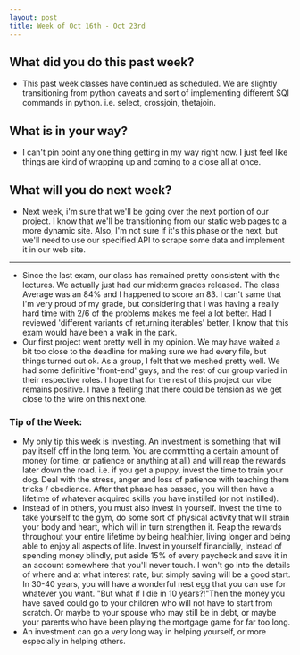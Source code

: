 ```yaml
---
layout: post
title: Week of Oct 16th - Oct 23rd 
---
```


## What did you do this past week?

 - This past week classes have continued as scheduled. We are slightly transitioning from python caveats and sort of implementing different SQl commands in python. i.e. select, crossjoin, thetajoin.

## What is in your way?

 - I can't pin point any one thing getting in my way right now. I just feel like things are kind of wrapping up and coming to a close all at once.

## What will you do next week?
 - Next week, i'm sure that we'll be going over the next portion of our project. I know that we'll be transitioning from our static web pages to a more dynamic site. Also, I'm not sure if it's this phase or the next, but we'll need to use our specified API to scrape some data and implement it in our web site. 

---

 - Since the last exam, our class has remained pretty consistent with the lectures. We actually just had our midterm grades released. The class Average was an 84% and I happened to score an 83. I can't same that I'm very proud of my grade, but considering that I was having a really hard time with 2/6 of the problems makes me feel a lot better. Had I reviewed 'different variants of returning iterables' better, I know that this exam would have been a walk in the park. 
 - Our first project went pretty well in my opinion. We may have waited a bit too close to the deadline for making sure we had every file, but things turned out ok. As a group, I felt that we meshed pretty well. We had some definitive 'front-end' guys, and the rest of our group varied in their respective roles. I hope that for the rest of this project our vibe remains positive. I have a feeling that there could be tension as we get close to the wire on this next one. 

### Tip of the Week:

 - My only tip this week is investing. An investment is something that will pay itself off in the long term. You are committing a certain amount of money (or time, or patience or anything at all) and will reap the rewards later down the road. i.e. if you get a puppy, invest the time to train your dog. Deal with the stress, anger and loss of patience with teaching them tricks / obedience. After that phase has passed, you will then have a lifetime of whatever acquired skills you have instilled (or not instilled).
 - Instead of in others, you must also invest in yourself. Invest the time to take yourself to the gym, do some sort of physical activity that will strain your body and heart, which will in turn strengthen it. Reap the rewards throughout your entire lifetime by being healthier, living longer and being able to enjoy all aspects of life. Invest in yourself financially, instead of spending money blindly, put aside 15% of every paycheck and save it in an account somewhere that you'll never touch. I won't go into the details of where and at what interest rate, but simply saving will be a good start. In 30-40 years, you will have a wonderful nest egg that you can use for whatever you want. "But what if I die in 10 years?!"Then the money you have saved could go to your children who will not have to start from scratch. Or maybe to your spouse who may still be in debt, or maybe your parents who have been playing the mortgage game for far too long. 
 - An investment can go a very long way in helping yourself, or more especially in helping others. 
